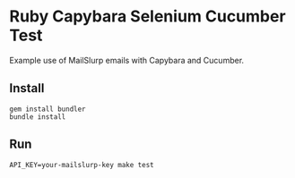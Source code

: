 # Ruby Capybara Selenium Cucumber Test
Example use of MailSlurp emails with Capybara and Cucumber.

## Install

```
gem install bundler
bundle install
```

## Run
`API_KEY=your-mailslurp-key make test`
